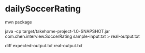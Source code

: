 # dailySoccerRating

mvn package

java -cp target/takehome-project-1.0-SNAPSHOT.jar com.chen.interview.SoccerRating sample-input.txt > real-output.txt

diff expected-output.txt real-output.txt

